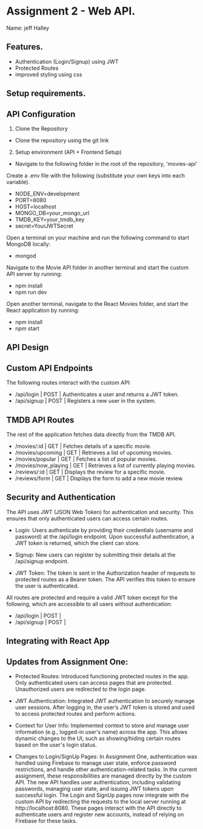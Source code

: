 # Assignment 2 - Web API.

Name: jeff Halley

## Features.
 
 + Authentication (Login/Signup) using JWT
 + Protected Routes
 + improved styling using css

## Setup requirements.
## API Configuration

1. Clone the Repository
- Clone the repository using the git link

2. Setup environment (API + Frontend Setup)
- Navigate to the following folder in the root of the repository, 'movies-api'

Create a .env file with the following (substitute your own keys into each variable).

- NODE_ENV=development
- PORT=8080
- HOST=localhost
- MONGO_DB=your_mongo_url
- TMDB_KEY=your_tmdb_key
- secret=YourJWTSecret  

Open a terminal on your machine and run the following command to start MongoDB locally:

- mongod  

Navigate to the Movie API folder in another terminal and start the custom API server by running:

- npm install
- npm run dev  

Open another terminal, navigate to the React Movies folder, and start the React application by running:

- npm install
- npm start  

## API Design
## Custom API Endpoints

The following routes interact with the custom API:

- /api/login | POST | Authenticates a user and returns a JWT token.
- /api/signup | POST | Registers a new user in the system.

## TMDB API Routes
The rest of the application fetches data directly from the TMDB API. 

- /movies/:id | GET | Fetches details of a specific movie.
- /movies/upcoming | GET | Retrieves a list of upcoming movies.
- /movies/popular | GET | Fetches a list of popular movies.
- /movies/now_playing | GET | Retrieves a list of currently playing movies.
- /reviews/:id | GET | Displays the review for a specific movie.
- /reviews/form | GET | Displays the form to add a new movie review.


## Security and Authentication

The API uses JWT (JSON Web Token) for authentication and security. This ensures that only authenticated users can access certain routes.

- Login: Users authenticate by providing their credentials (username and password) at the /api/login endpoint. Upon successful authentication, a JWT token is returned, which the client can store.

- Signup: New users can register by submitting their details at the /api/signup endpoint.

- JWT Token: The token is sent in the Authorization header of requests to protected routes as a Bearer token. The API verifies this token to ensure the user is authenticated.

All routes are protected and require a valid JWT token except for the following, which are accessible to all users without authentication:

- /api/login | POST | 
- /api/signup | POST | 
## Integrating with React App
## Updates from Assignment One:
- Protected Routes: Introduced functioning protected routes in the app. Only authenticated users can access pages that are protected. Unauthorized users are redirected to the login page.

- JWT Authentication: Integrated JWT authentication to securely manage user sessions. After logging in, the user’s JWT token is stored and used to access protected routes and perform actions.

- Context for User Info: Implemented context to store and manage user information (e.g., logged-in user's name) across the app. This allows dynamic changes to the UI, such as showing/hiding certain routes based on the user's login status.

- Changes to Login/SignUp Pages: In Assignment One, authentication was handled using Firebase to manage user state, enforce password restrictions, and handle other authentication-related tasks. In the current assignment, these responsibilities are managed directly by the custom API. The new API handles user authentication, including validating passwords, managing user state, and issuing JWT tokens upon successful login. The Login and SignUp pages now integrate with the custom API by redirecting the requests to the local server running at http://localhost:8080. These pages interact with the API directly to authenticate users and register new accounts, instead of relying on Firebase for these tasks.